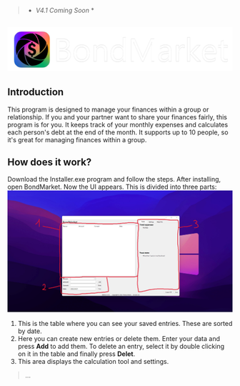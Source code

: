 > * *V4.1 Coming Soon* *
## ![](https://github.com/Meith0717/BondMarket/blob/main/Images/BondMarket_Logo_white.png)
## **Introduction**
This program is designed to manage your finances within a group or relationship. If you and your partner want to share your finances fairly, this program is for you. It keeps track of your monthly expenses and calculates each person's debt at the end of the month. It supports up to 10 people, so it's great for managing finances within a group.
## **How does it work?**
Download the Installer.exe program and follow the steps. After installing, open BondMarket. Now the UI appears. This is divided into three parts: 
![V4.1](https://github.com/Meith0717/BondMarket/blob/main/Images/BM_1.png)
1. This is the table where you can see your saved entries. These are sorted by date.
2. Here you can create new entries or delete them. Enter your data and press **Add** to add them. To delete an entry, select it by double clicking on it in the table and finally press **Delet**.
3. This area displays the calculation tool and settings.
> ...
